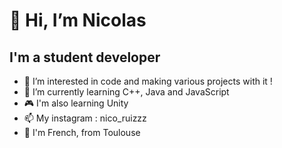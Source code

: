 # 👋 Hi, I’m Nicolas 
## I'm a student developer
- 👀 I’m interested in code and making various projects with it ! 
- 🌱 I’m currently learning C++, Java and JavaScript
- 🎮 I'm also learning Unity
- 📫 My instagram : nico_ruizzz
-  🐓 I'm French, from Toulouse 

